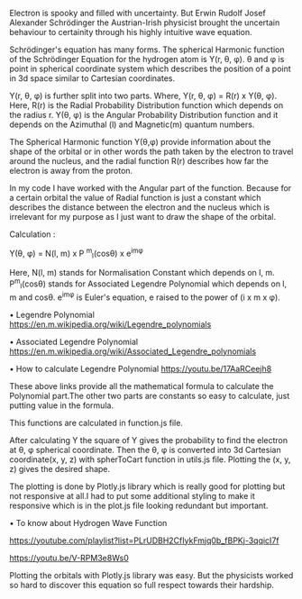 Electron is spooky and filled with uncertainty.
But Erwin Rudolf Josef Alexander Schrödinger the Austrian-Irish physicist brought the uncertain behaviour to certainity through his highly intuitive wave equation.

Schrödinger's equation has many forms.
The spherical Harmonic function of the Schrödinger Equation for the hydrogen atom is Y(r, θ, φ).
θ and φ is point in spherical coordinate system which describes the position of a point in 3d space similar to Cartesian coordinates.

Y(r, θ, φ) is further split into two parts.
Where, 
    Y(r, θ, φ) = R(r) x Y(θ, φ).
Here, 
    R(r) is the Radial Probability Distribution function which depends on the radius r.
    Y(θ, φ) is the Angular Probability Distribution function and it depends on the 
Azimuthal (l) and Magnetic(m) quantum numbers.

  The Spherical Harmonic function Y(θ,φ) provide information about the shape of the 
orbital or in other words the path taken by the electron to travel around the nucleus, and the radial function R(r) describes how far the electron is away from the proton.

  In my code I have worked with the Angular part of the function.
Because for a certain orbital the value of Radial function is just a 
constant which describes the distance between the electron and the 
nucleus which is irrelevant for my purpose as I just want to draw the 
shape of the orbital.

Calculation :

Y(θ, φ) = N(l, m) x P <sup> m</sup><sub>l</sub>(cosθ) x e<sup>imφ</sup>

Here,
    N(l, m) stands for Normalisation Constant which depends on l, m.
    P<sup>m</sup><sub>l</sub>(cosθ) stands for Associated Legendre Polynomial which depends on l, m and cosθ.
    e<sup>imφ</sup> is Euler's equation, e raised to the power of (i x m x φ).

• Legendre Polynomial
https://en.m.wikipedia.org/wiki/Legendre_polynomials

• Associated Legendre Polynomial
https://en.m.wikipedia.org/wiki/Associated_Legendre_polynomials

• How to calculate Legendre Polynomial
https://youtu.be/17AaRCeejh8

  These above links provide all the mathematical formula to calculate
the Polynomial part.The other two parts are constants so easy to calculate, just putting value in the formula.

This functions are calculated in function.js file.

  After calculating Y the square of Y gives the probability to find the 
electron at θ, φ spherical coordinate. Then the θ, φ is converted into 
3d Cartesian coordinate(x, y, z) with spherToCart function in utils.js file. Plotting the (x, y, z) gives the desired shape.

  The plotting is done by Plotly.js library which is really good for 
plotting but not responsive at all.I had to put some additional styling to make it responsive which is in the plot.js file looking redundant but important.

• To know about Hydrogen Wave Function

https://youtube.com/playlist?list=PLrUDBH2CfIykFmjq0b_fBPKj-3qqicI7f

https://youtu.be/V-RPM3e8Ws0

Plotting the orbitals with Plotly.js library was easy.
But the physicists worked so hard to discover this equation so full respect towards their hardship.
